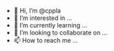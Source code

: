 - 👋 Hi, I’m @cppla
- 👀 I’m interested in ...
- 🌱 I’m currently learning ...
- 💞️ I’m looking to collaborate on ...
- 📫 How to reach me ...

<!---
cppla/cppla is a ✨ special ✨ repository because its `README.md` (this file) appears on your GitHub profile.
You can click the Preview link to take a look at your changes.
--->
